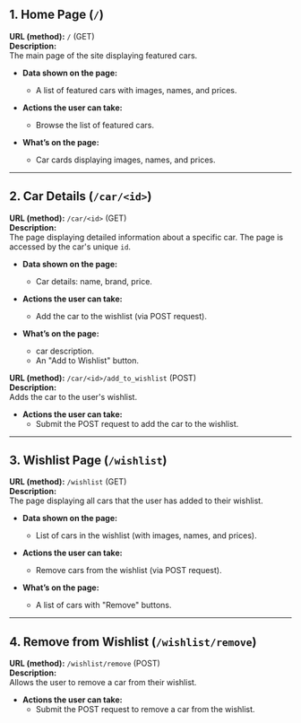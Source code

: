 ## 1. Home Page (`/`)
**URL (method):** `/` (GET)  
**Description:**  
The main page of the site displaying featured cars.

- **Data shown on the page:**  
  - A list of featured cars with images, names, and prices.  

- **Actions the user can take:**  
  - Browse the list of featured cars.  

- **What’s on the page:**  
  - Car cards displaying images, names, and prices.

---

## 2. Car Details (`/car/<id>`)
**URL (method):** `/car/<id>` (GET)  
**Description:**  
The page displaying detailed information about a specific car. The page is accessed by the car's unique `id`.

- **Data shown on the page:**  
  - Car details: name, brand, price.

- **Actions the user can take:**  
  - Add the car to the wishlist (via POST request).  

- **What’s on the page:**  
  - car description.  
  - An "Add to Wishlist" button.  

**URL (method):** `/car/<id>/add_to_wishlist` (POST)  
**Description:**  
Adds the car to the user's wishlist.

- **Actions the user can take:**  
  - Submit the POST request to add the car to the wishlist.

---

## 3. Wishlist Page (`/wishlist`)
**URL (method):** `/wishlist` (GET)  
**Description:**  
The page displaying all cars that the user has added to their wishlist.

- **Data shown on the page:**  
  - List of cars in the wishlist (with images, names, and prices).

- **Actions the user can take:**  
  - Remove cars from the wishlist (via POST request).  

- **What’s on the page:**  
  - A list of cars with "Remove" buttons.  

---

## 4. Remove from Wishlist (`/wishlist/remove`)
**URL (method):** `/wishlist/remove` (POST)  
**Description:**  
Allows the user to remove a car from their wishlist.

- **Actions the user can take:**  
  - Submit the POST request to remove a car from the wishlist.
